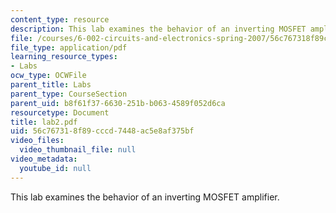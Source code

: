 ```yaml
---
content_type: resource
description: This lab examines the behavior of an inverting MOSFET amplifier.
file: /courses/6-002-circuits-and-electronics-spring-2007/56c767318f89cccd7448ac5e8af375bf_lab2.pdf
file_type: application/pdf
learning_resource_types:
- Labs
ocw_type: OCWFile
parent_title: Labs
parent_type: CourseSection
parent_uid: b8f61f37-6630-251b-b063-4589f052d6ca
resourcetype: Document
title: lab2.pdf
uid: 56c76731-8f89-cccd-7448-ac5e8af375bf
video_files:
  video_thumbnail_file: null
video_metadata:
  youtube_id: null
---
```

This lab examines the behavior of an inverting MOSFET amplifier.

